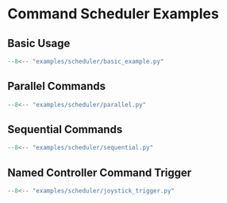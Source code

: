 # Command Scheduler Examples

## Basic Usage

```python title="examples/scheduler/basic_example.py" linenums="1"
--8<-- "examples/scheduler/basic_example.py"
```

## Parallel Commands

```python title="examples/scheduler/parallel.py" linenums="1"
--8<-- "examples/scheduler/parallel.py"
```

## Sequential Commands

```python title="examples/scheduler/sequential.py" linenums="1"
--8<-- "examples/scheduler/sequential.py"
```

## Named Controller Command Trigger

```python title="examples/scheduler/joystick_trigger.py" linenums="1"
--8<-- "examples/scheduler/joystick_trigger.py"
```
